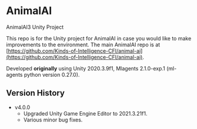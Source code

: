 # AnimalAI

AnimalAI3 Unity Project

This repo is for the Unity project for AnimalAI in case you would like to make improvements to the environment. The main AnimalAI repo is at [https://github.com/Kinds-of-Intelligence-CFI/animal-ai](https://github.com/Kinds-of-Intelligence-CFI/animal-ai).

Developed **originally** using Unity 2020.3.9f1, Mlagents 2.1.0-exp.1 (ml-agents python version 0.27.0).

## Version History

- v4.0.0
  - Upgraded Unity Game Engine Editor to 2021.3.21f1.
  - Various minor bug fixes.
